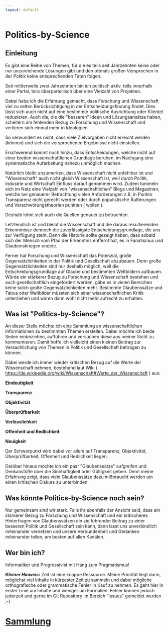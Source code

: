 ```yaml
---
layout: default
---
```


# Politics-by-Science

## Einleitung

Es gibt eine Reihe von Themen, für die es teils seit Jahrzehnten keine oder nur unzureichende Lösungen gibt und den oftmals großen Versprechen in der Politik keine entsprechenden Taten folgen.

Seit mittlerweile zwei Jahrzehnten bin ich politisch aktiv, teils innerhalb einer Partei, teils überparteilisch über eine Vielzahl von Projekten.

Dabei habe ich die Erfahrung gemacht, dass Forschung und Wissenschaft viel zu selten Berücksichtigung in der Entscheidungsfindung findet. Dies lässt sich auch nicht auf eine bestimmte politische Ausrichtung oder Klientel reduzieren. Auch die, die die "besseren" Ideen und Lösungsansätze haben, scheitern am fehlenden Bezug zu Forschung und Wissenschaft und verlieren sich einmal mehr in Ideologien.

So verwundert es nicht, dass viele Zielvorgaben nicht erreicht werden (können) und sich die versprochenen Ergebnisse nicht einstellen.

Erschwerend kommt noch hinzu, dass Entscheidungen, welche nicht auf einer breiten wissenschaftlichen Grundlage beruhen, im Nachgang eine systematische Aufarbeitung nahezu unmöglich machen.  

Natürlich bleibt anzumerken, dass Wissenschaft nicht unfehlbar ist und "Wissenschaft" auch nicht gleich Wissenschaft ist, weil durch Politik, Industrie und Wirtschaft Einfluss darauf genommen wird.
Zudem tummeln sich im Netz eine Vielzahl von "wissenschaftlichen" Blogs und Magazinen, welche bei genauerer Betrachtung vielen Anforderungen z.B. in Punkto Transparenz nicht gerecht werden oder durch populistische Äußerungen und Verschwörungstheorien punkten ( wollen ).

Deshalb lohnt sich auch die Quellen genauer zu betrachten.

Letztendlich ist und bleibt die Wissenschaft und die daraus resultierenden Erkenntnisse dennoch die zuverlässigste Entscheidungsgrundlage, die uns zur Verfügung steht.
Denn die Historie sollte gezeigt haben, dass sobald sich der Mensch vom Pfad der Erkenntnis entfernt hat, es in Fanatismus und Glaubenskriegen endete.

Ferner hat Forschung und Wissenschaft das Potenzial, große Gegensätzlichkeiten in der Politik und Gesellschaft abzubauen. Denn große Gegensätzlichkeiten sind nur deshalb möglich, weil die Entscheidungsgrundlage auf Glaube und bestimmten Weltbildern aufbauen.
Würde ein stärkerer Bezug zu Forschung und Wissenschaft bestehen und auch gesellschaftlich eingefordert werden, gäbe es in vielen Bereichen keine solch große Gegensätzlichkeiten mehr. Bestimmte Glaubenssätze und Tabus oder Weltbilder müssten sich einer wissenschaftlichen Kritik unterziehen und wären dann wohl nicht mehr aufrecht zu erhalten.

## Was ist "Politics-by-Science"?   

An dieser Stelle möchte ich eine Sammlung an wissenschaftlichen Informationen zu bestimmten Themen erstellen. Dabei möchte ich beide Seiten einbeziehen, aufführen und versuchen diese aus meiner Sicht zu kommentieren. Damit hoffe ich vielleicht einen kleinen Beitrag zur Versachlichung von Themen in Politik und Gesellschaft beitragen zu können.

Dabei werde ich immer wieder kritischen Bezug auf die Werte der Wissenschaft nehmen,
bestehend laut Wiki ( https://de.wikipedia.org/wiki/Wissenschaft#Werte_der_Wissenschaft ) aus:

**Eindeutigkeit**

**Transparenz**

**Objektivität**

**Überprüfbarkeit**

**Verlässlichkeit**

**Offenheit und Redlichkeit**

**Neuigkeit**

Der Schwerpunkt wird dabei vor allem auf Transparenz, Objektivität, Überprüfbarkeit, Offenheit und Redlichkeit liegen.

Darüber hinaus möchte ich ein paar "Glaubenssätze" aufgreifen und Denkanstöße über die Sinnhaftigkeit oder Gültigkeit geben. Denn meine Erfahrung zeigt, dass viele Glaubenssätze dazu mißbraucht werden um einen kritischen Diskurs zu unterbinden.

## Was könnte Politics-by-Science noch sein?

Nur gemeinsam sind wir stark. Falls ihr ebenfalls der Ansicht seid, dass ein stärkerer Bezug zu Forschung und Wissenschaft und ein kritischeres Hinterfragen von Glaubenssätzen ein zielführender Beitrag zu einer besseren Politik und Gesellschaft sein kann, dann lasst uns unverbindlich miteinander vernetzen und unsere Verbundenheit und Gedanken miteinander teilen, am besten auf allen Kanälen.

## Wer bin ich?

Informatiker und Progressivist mit Hang zum Pragmatismus!

***Kleiner Hinweis:*** Zeit ist eine knappe Ressource. Meine Priorität liegt darin, möglichst viel Inhalte in kürzester Zeit zu sammeln und dabei mögliche orthografische oder grammatische Fehler in Kauf zu nehmen. Es geht hier in erster Linie um Inhalte und weniger um Formalien.
Fehler können jedoch jederzeit und gerne im Git Repository im Bereich "issues" gemeldet werden ;-)

# [Sammlung](collection/index)
